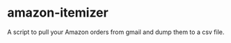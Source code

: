amazon-itemizer
===============

A script to pull your Amazon orders from gmail and dump them to a csv file.
